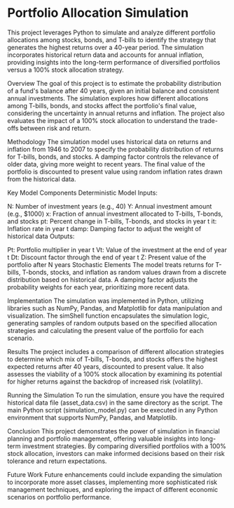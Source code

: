 # Portfolio Allocation Simulation
This project leverages Python to simulate and analyze different portfolio allocations among stocks, bonds, and T-bills to identify the strategy that generates the highest returns over a 40-year period. The simulation incorporates historical return data and accounts for annual inflation, providing insights into the long-term performance of diversified portfolios versus a 100% stock allocation strategy.

Overview
The goal of this project is to estimate the probability distribution of a fund's balance after 40 years, given an initial balance and consistent annual investments. The simulation explores how different allocations among T-bills, bonds, and stocks affect the portfolio's final value, considering the uncertainty in annual returns and inflation. The project also evaluates the impact of a 100% stock allocation to understand the trade-offs between risk and return.

Methodology
The simulation model uses historical data on returns and inflation from 1946 to 2007 to specify the probability distribution of returns for T-bills, bonds, and stocks. A damping factor controls the relevance of older data, giving more weight to recent years. The final value of the portfolio is discounted to present value using random inflation rates drawn from the historical data.

Key Model Components
Deterministic Model Inputs:

N: Number of investment years (e.g., 40)
Y: Annual investment amount (e.g., $1000)
x: Fraction of annual investment allocated to T-bills, T-bonds, and stocks
pt: Percent change in T-bills, T-bonds, and stocks in year t
it: Inflation rate in year t
damp: Damping factor to adjust the weight of historical data
Outputs:

Pt: Portfolio multiplier in year t
Vt: Value of the investment at the end of year t
Dt: Discount factor through the end of year t
Z: Present value of the portfolio after N years
Stochastic Elements
The model treats returns for T-bills, T-bonds, stocks, and inflation as random values drawn from a discrete distribution based on historical data. A damping factor adjusts the probability weights for each year, prioritizing more recent data.

Implementation
The simulation was implemented in Python, utilizing libraries such as NumPy, Pandas, and Matplotlib for data manipulation and visualization. The simShell function encapsulates the simulation logic, generating samples of random outputs based on the specified allocation strategies and calculating the present value of the portfolio for each scenario.

Results
The project includes a comparison of different allocation strategies to determine which mix of T-bills, T-bonds, and stocks offers the highest expected returns after 40 years, discounted to present value. It also assesses the viability of a 100% stock allocation by examining its potential for higher returns against the backdrop of increased risk (volatility).

Running the Simulation
To run the simulation, ensure you have the required historical data file (asset_data.csv) in the same directory as the script. The main Python script (simulation_model.py) can be executed in any Python environment that supports NumPy, Pandas, and Matplotlib.

Conclusion
This project demonstrates the power of simulation in financial planning and portfolio management, offering valuable insights into long-term investment strategies. By comparing diversified portfolios with a 100% stock allocation, investors can make informed decisions based on their risk tolerance and return expectations.

Future Work
Future enhancements could include expanding the simulation to incorporate more asset classes, implementing more sophisticated risk management techniques, and exploring the impact of different economic scenarios on portfolio performance.
